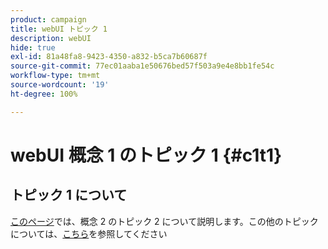 ```yaml
---
product: campaign
title: webUI トピック 1
description: webUI
hide: true
exl-id: 81a48fa8-9423-4350-a832-b5ca7b60687f
source-git-commit: 77ec01aaba1e50676bed57f503a9e4e8bb1fe54c
workflow-type: tm+mt
source-wordcount: '19'
ht-degree: 100%

---
```


# webUI 概念 1 のトピック 1 {#c1t1}

## トピック 1 について

[このページ](../concept2/topic2.md)では、概念 2 のトピック 2 について説明します。この他のトピックについては、[こちら](../../automation/workflow/about-workflows.md)を参照してください
